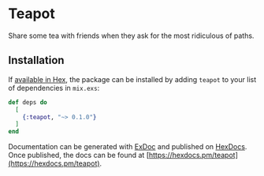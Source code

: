 # Teapot

Share some tea with friends when they ask for the most ridiculous of paths.

## Installation

If [available in Hex](https://hex.pm/docs/publish), the package can be installed
by adding `teapot` to your list of dependencies in `mix.exs`:

```elixir
def deps do
  [
    {:teapot, "~> 0.1.0"}
  ]
end
```

Documentation can be generated with [ExDoc](https://github.com/elixir-lang/ex_doc)
and published on [HexDocs](https://hexdocs.pm). Once published, the docs can
be found at [https://hexdocs.pm/teapot](https://hexdocs.pm/teapot).

